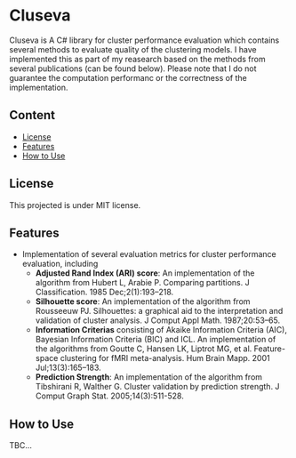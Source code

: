 Cluseva
=======
Cluseva is A C# library for cluster performance evaluation which contains several methods to evaluate quality of the clustering models. I have implemented this as part of my reasearch based on the methods from several publications (can be found below). Please note that I do not guarantee the computation performanc or the correctness of the implementation. 

Content
-------
- [License](#license)
- [Features](#features)
- [How to Use](#how-to-use)

License
-------
This projected is under MIT license.

Features
--------
- Implementation of several evaluation metrics for cluster performance evaluation, including
  - **Adjusted Rand Index (ARI) score**: An implementation of the algorithm from Hubert L, Arabie P. Comparing partitions. J Classification.
1985 Dec;2(1):193–218. 
  - **Silhouette score**: An implementation of the algorithm from Rousseeuw PJ. Silhouettes: a graphical aid to the interpretation and validation of cluster analysis. J Comput Appl Math. 1987;20:53–65.
  - **Information Criterias** consisting of Akaike Information Criteria (AIC), Bayesian Information Criteria (BIC) and ICL. An implementation of the algorithms from Goutte C, Hansen LK, Liptrot MG, et al. Feature-space clustering for fMRI meta-analysis. Hum Brain Mapp. 2001 Jul;13(3):165–183.
  - **Prediction Strength**: An implementation of the algorithm from Tibshirani R, Walther G. Cluster validation by prediction strength. J Comput Graph Stat. 2005;14(3):511-528.

How to Use
----------
TBC...

